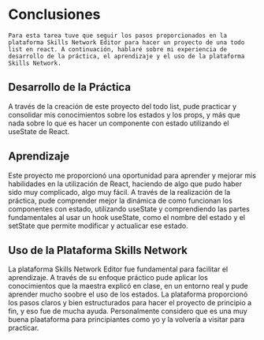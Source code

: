 # Conclusiones
    Para esta tarea tuve que seguir los pasos proporcionados en la plataforma Skills Network Editor para hacer un proyecto de una todo list en react. A continuación, hablaré sobre mi experiencia de desarrollo de la práctica, el aprendizaje y el uso de la plataforma Skills Network.

## Desarrollo de la Práctica
A través de la creación de este proyecto del todo list, pude practicar y consolidar mis conocimientos sobre los estados y los props, y más que nada sobre lo que es hacer un componente con estado utilizando el useState de React.

## Aprendizaje
Este proyecto me proporcionó una oportunidad para aprender y mejorar mis habilidades en la utilización de React, haciendo de algo que pudo haber sido muy complicado, algo muy fácil. A través de la realización de la práctica, pude comprender mejor la dinámica de como funcionan los componentes con estado, utilizando useState y comprendiendo las partes fundamentales al usar un hook useState, como el nombre del estado y el setState que permite modificar y actualicar ese estado.

## Uso de la Plataforma Skills Network
La plataforma Skills Network Editor fue fundamental para facilitar el aprendizaje. A través de su enfoque práctico pude aplicar los conocimientos que la maestra explicó en clase, en un entorno real y pude aprender mucho soobre el uso de los estados. La plataforma proporcionó los pasos claros y bien estructurados para hacer el proyecto de principio a fin, y eso fue de mucha ayuda. Personalmente considero que es una muy buena plaataforma para principiantes como yo y la volvería a visitar para practicar.
